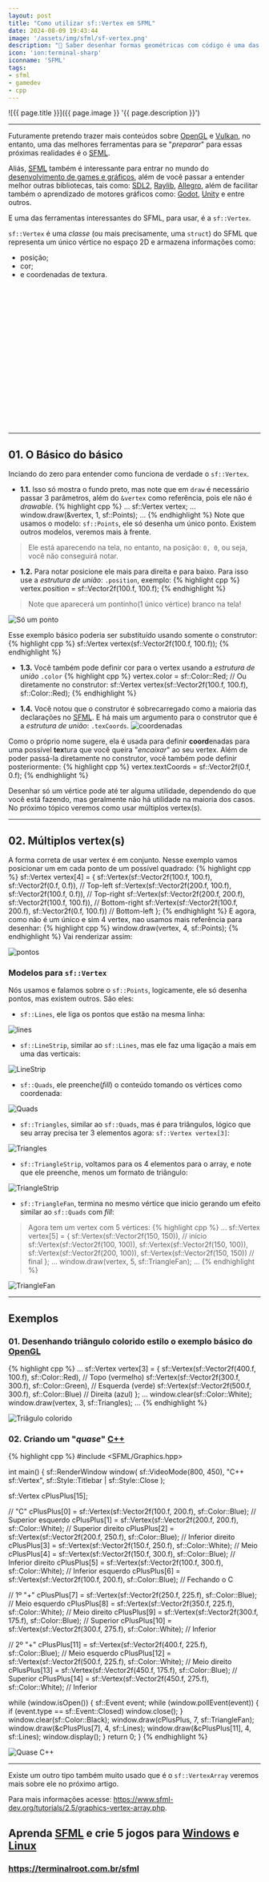 ```yaml
---
layout: post
title: "Como utilizar sf::Vertex em SFML"
date: 2024-08-09 19:43:44
image: '/assets/img/sfml/sf-vertex.png'
description: "🚀 Saber desenhar formas geométricas com código é uma das bases para aprender OpenGL e Vulkan."
icon: 'ion:terminal-sharp'
iconname: 'SFML'
tags:
- sfml
- gamedev
- cpp
---
```


![{{ page.title }}]({{ page.image }} '{{ page.description }}')

---

Futuramente pretendo trazer mais conteúdos sobre [OpenGL](https://terminalroot.com.br/tags#opengl) e [Vulkan](https://terminalroot.com.br/tags#vulkan), no entanto, uma das melhores ferramentas para se "*preparar*" para essas próximas realidades é o [SFML](https://terminalroot.com.br/sfml).

Aliás, [SFML](https://terminalroot.com.br/tags#sfml) também é interessante para entrar no mundo do [desenvolvimento de games e gráficos](https://terminalroot.com.br/games), além de você passar a entender melhor outras bibliotecas, tais como: [SDL2](https://terminalroot.com.br/tags#sdl2), [Raylib](https://terminalroot.com.br/tags#raylib), [Allegro](https://terminalroot.com.br/tags#allegro), além de facilitar também o aprendizado de motores gráficos como: [Godot](https://terminalroot.com.br/tags#godot), [Unity](https://terminalroot.com.br/tags#unity) e entre outros.

E uma das ferramentas interessantes do SFML, para usar, é a `sf::Vertex`.

`sf::Vertex` é uma *classe* (ou mais precisamente, uma `struct`) do SFML que representa um único vértice no espaço 2D e armazena informações como: 
+ posição; 
+ cor; 
+ e coordenadas de textura.


<!-- SQUARE - GAMES ROOT -->
<script async src="//pagead2.googlesyndication.com/pagead/js/adsbygoogle.js"></script>
<ins class="adsbygoogle"
style="display:inline-block;width:336px;height:280px"
data-ad-client="ca-pub-2838251107855362"
data-ad-slot="5351066970"></ins>
<script>
(adsbygoogle = window.adsbygoogle || []).push({});
</script>

---

## 01. O Básico do básico
Inciando do zero para entender como funciona de verdade o `sf::Vertex`.

+ **1.1.** Isso só mostra o fundo preto, mas note que em `draw` é necessário passar 3 parâmetros, além do `&vertex` como referência, pois ele não é *drawable*.
{% highlight cpp %}
...
sf::Vertex vertex;
...
window.draw(&vertex, 1, sf::Points);
...
{% endhighlight %}
Note que usamos o modelo: `sf::Points`, ele só desenha um único ponto. Existem outros modelos, veremos mais à frente.
> Ele está aparecendo na tela, no entanto, na posição: `0, 0`, ou seja, você não conseguirá notar. 

+ **1.2.** Para notar posicione ele mais para direita e para baixo. Para isso use a *estrutura de união*: `.position`, exemplo:
{% highlight cpp %}
vertex.position = sf::Vector2f(100.f, 100.f);
{% endhighlight %}
> Note que aparecerá um pontinho(1 único vértice) branco na tela!

![Só um ponto](/assets/img/sfml/only-point.png) 

Esse exemplo básico poderia ser substituído usando somente o construtor:
{% highlight cpp %}
sf::Vertex vertex(sf::Vector2f(100.f, 100.f));
{% endhighlight %}

+ **1.3.** Você também pode definir cor para o vertex usando a *estrutura de união* `.color`
{% highlight cpp %}
vertex.color = sf::Color::Red;
// Ou diretamente no construtor:
sf::Vertex vertex(sf::Vector2f(100.f, 100.f), sf::Color::Red);
{% endhighlight %}

+ **1.4.** Você notou que o construtor é sobrecarregado como a maioria das declarações no [SFML](https://terminalroot.com.br/tags#sfml). E há mais um argumento para o construtor que é a *estrutura de união*: `.texCoords`. 
![coordenadas](/assets/img/sfml/textCoords.png) 

Como o próprio nome sugere, ela é usada para definir **coord**enadas para uma possível **tex**tura que você queira "*encaixar*" ao seu vertex. Além de poder passá-la diretamente no construtor, você também pode definir posteriormente:
{% highlight cpp %}
vertex.textCoords = sf::Vector2f(0.f, 0.f);
{% endhighlight %}

Desenhar só um vértice pode até ter alguma utilidade, dependendo do que você está fazendo, mas geralmente não há utilidade na maioria dos casos. No próximo tópico veremos como usar múltiplos vertex(s).

---

## 02. Múltiplos vertex(s)
A forma correta de usar vertex é em conjunto. Nesse exemplo vamos posicionar um em cada ponto de um possível quadrado:
{% highlight cpp %}
sf::Vertex vertex[4] = {
  sf::Vertex(sf::Vector2f(100.f, 100.f), sf::Vector2f(0.f, 0.f)),     // Top-left
  sf::Vertex(sf::Vector2f(200.f, 100.f), sf::Vector2f(100.f, 0.f)),   // Top-right
  sf::Vertex(sf::Vector2f(200.f, 200.f), sf::Vector2f(100.f, 100.f)), // Bottom-right
  sf::Vertex(sf::Vector2f(100.f, 200.f), sf::Vector2f(0.f, 100.f))    // Bottom-left
};
{% endhighlight %}
E agora, como não é um único e sim 4 vertex, nao usamos mais referência para desenhar:
{% highlight cpp %}
window.draw(vertex, 4, sf::Points);
{% endhighlight %}
Vai renderizar assim:

![pontos](/assets/img/sfml/4-vertex.png) 

### Modelos para `sf::Vertex`
Nós usamos e falamos sobre o `sf::Points`, logicamente, ele só desenha pontos, mas existem outros. São eles:
+ `sf::Lines`, ele liga os pontos que estão na mesma linha:

![lines](/assets/img/sfml/sf-lines.png) 

+ `sf::LineStrip`, similar ao `sf::Lines`, mas ele faz uma ligação a mais em uma das verticais:

![LineStrip](/assets/img/sfml/sf-LineStrip.png) 

+ `sf::Quads`, ele preenche(*fill*) o conteúdo tomando os vértices como coordenada:

![Quads](/assets/img/sfml/sf-quads.png) 

+ `sf::Triangles`, similar ao `sf::Quads`, mas é para triângulos, lógico que seu array precisa ter 3 elementos agora: `sf::Vertex vertex[3]`:

![Triangles](/assets/img/sfml/sf-triangles.png) 

+ `sf::TriangleStrip`, voltamos para os 4 elementos para o array, e note que ele preenche, menos um formato de triângulo:

![TriangleStrip](/assets/img/sfml/sf-TriangleStrip.png) 

+ `sf::TriangleFan`, termina no mesmo vértice que inicio gerando um efeito similar ao `sf::Quads` com *fill*:
> Agora tem um vertex com 5 vértices:
{% highlight cpp %}
...
sf::Vertex vertex[5] = {
  sf::Vertex(sf::Vector2f(150, 150)),  // início
  sf::Vertex(sf::Vector2f(100, 100)),
  sf::Vertex(sf::Vector2f(150, 100)),
  sf::Vertex(sf::Vector2f(200, 100)),
  sf::Vertex(sf::Vector2f(150, 150))   // final
};
...
window.draw(vertex, 5, sf::TriangleFan);
...
{% endhighlight %}

![TriangleFan](/assets/img/sfml/sf-TriangleFan.png)

---

## Exemplos

### 01. Desenhando triângulo colorido estilo o exemplo básico do [OpenGL](https://terminalroot.com.br/tags#opengl)
{% highlight cpp %}
...
sf::Vertex vertex[3] = {
  sf::Vertex(sf::Vector2f(400.f, 100.f), sf::Color::Red),    // Topo (vermelho)
  sf::Vertex(sf::Vector2f(300.f, 300.f), sf::Color::Green),  // Esquerda (verde)
  sf::Vertex(sf::Vector2f(500.f, 300.f), sf::Color::Blue)    // Direita (azul)
};
...
window.clear(sf::Color::White);
window.draw(vertex, 3, sf::Triangles);
...
{% endhighlight %}

![Triâgulo colorido](/assets/img/sfml/triangle-colored.png) 


<!-- RECTANGLE LARGE -->
<script async src="https://pagead2.googlesyndication.com/pagead/js/adsbygoogle.js"></script>
<!-- Informat -->
<ins class="adsbygoogle"
style="display:block"
data-ad-client="ca-pub-2838251107855362"
data-ad-slot="2327980059"
data-ad-format="auto"
data-full-width-responsive="true"></ins>
<script>
(adsbygoogle = window.adsbygoogle || []).push({});
</script>


### 02. Criando um "*quase*" [C++](https://terminalroot.com.br/tags#cpp)
{% highlight cpp %}
#include <SFML/Graphics.hpp>

int main() {
  sf::RenderWindow window(
    sf::VideoMode(800, 450), 
    "C++ sf::Vertex",
    sf::Style::Titlebar | sf::Style::Close
  );

  sf::Vertex cPlusPlus[15];

  // "C"
  cPlusPlus[0] = sf::Vertex(sf::Vector2f(100.f, 200.f), sf::Color::Blue);     // Superior esquerdo
  cPlusPlus[1] = sf::Vertex(sf::Vector2f(200.f, 200.f), sf::Color::White);    // Superior direito
  cPlusPlus[2] = sf::Vertex(sf::Vector2f(200.f, 250.f), sf::Color::Blue);     // Inferior direito
  cPlusPlus[3] = sf::Vertex(sf::Vector2f(150.f, 250.f), sf::Color::White);    // Meio
  cPlusPlus[4] = sf::Vertex(sf::Vector2f(150.f, 300.f), sf::Color::Blue);     // Inferior direito
  cPlusPlus[5] = sf::Vertex(sf::Vector2f(100.f, 300.f), sf::Color::White);    // Inferior esquerdo
  cPlusPlus[6] = sf::Vertex(sf::Vector2f(100.f, 200.f), sf::Color::Blue);     // Fechando o C

  // 1º "+"
  cPlusPlus[7] = sf::Vertex(sf::Vector2f(250.f, 225.f), sf::Color::Blue);     // Meio esquerdo
  cPlusPlus[8] = sf::Vertex(sf::Vector2f(350.f, 225.f), sf::Color::White);    // Meio direito
  cPlusPlus[9] = sf::Vertex(sf::Vector2f(300.f, 175.f), sf::Color::Blue);     // Superior
  cPlusPlus[10] = sf::Vertex(sf::Vector2f(300.f, 275.f), sf::Color::White);   // Inferior

  // 2º "+"
  cPlusPlus[11] = sf::Vertex(sf::Vector2f(400.f, 225.f), sf::Color::Blue);    // Meio esquerdo
  cPlusPlus[12] = sf::Vertex(sf::Vector2f(500.f, 225.f), sf::Color::White);   // Meio direito
  cPlusPlus[13] = sf::Vertex(sf::Vector2f(450.f, 175.f), sf::Color::Blue);    // Superior
  cPlusPlus[14] = sf::Vertex(sf::Vector2f(450.f, 275.f), sf::Color::White);   // Inferior

  while (window.isOpen()) {
    sf::Event event;
    while (window.pollEvent(event)) {
      if (event.type == sf::Event::Closed)
        window.close();
    }
    window.clear(sf::Color::Black);
    window.draw(cPlusPlus, 7, sf::TriangleFan);
    window.draw(&cPlusPlus[7], 4, sf::Lines);
    window.draw(&cPlusPlus[11], 4, sf::Lines);
    window.display();
  }
  return 0;
}
{% endhighlight %}

![Quase C++](/assets/img/sfml/vertex-cpp.png) 

---

Existe um outro tipo também muito usado que é o `sf::VertexArray` veremos mais sobre ele no próximo artigo.

Para mais informações acesse: <https://www.sfml-dev.org/tutorials/2.5/graphics-vertex-array.php>.

## Aprenda [SFML](https://terminalroot.com.br/games) e crie 5 jogos para [Windows](https://terminalroot.com.br/tags#windows) e [Linux](https://terminalroot.com.br/tags#gnulinux)
### <https://terminalroot.com.br/sfml>


